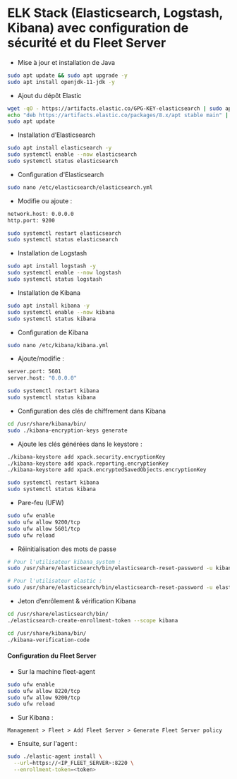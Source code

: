 # ELK Stack (Elasticsearch, Logstash, Kibana) avec configuration de sécurité et du Fleet Server

- Mise à jour et installation de Java

```sh
sudo apt update && sudo apt upgrade -y
sudo apt install openjdk-11-jdk -y
```

- Ajout du dépôt Elastic

```sh
wget -qO - https://artifacts.elastic.co/GPG-KEY-elasticsearch | sudo apt-key add -
echo "deb https://artifacts.elastic.co/packages/8.x/apt stable main" | sudo tee /etc/apt/sources.list.d/elastic-8.x.list
sudo apt update
```

- Installation d’Elasticsearch

```sh
sudo apt install elasticsearch -y
sudo systemctl enable --now elasticsearch
sudo systemctl status elasticsearch
```

- Configuration d'Elasticsearch

```sh
sudo nano /etc/elasticsearch/elasticsearch.yml
```

- Modifie ou ajoute :

```sh
network.host: 0.0.0.0
http.port: 9200
```

```sh
sudo systemctl restart elasticsearch
sudo systemctl status elasticsearch
```

- Installation de Logstash

```sh
sudo apt install logstash -y
sudo systemctl enable --now logstash
sudo systemctl status logstash
```

- Installation de Kibana

```sh
sudo apt install kibana -y
sudo systemctl enable --now kibana
sudo systemctl status kibana
```

- Configuration de Kibana

```sh
sudo nano /etc/kibana/kibana.yml
```

- Ajoute/modifie :

```sh
server.port: 5601
server.host: "0.0.0.0"
```

```sh
sudo systemctl restart kibana
sudo systemctl status kibana
```

- Configuration des clés de chiffrement dans Kibana

```sh
cd /usr/share/kibana/bin/
sudo ./kibana-encryption-keys generate
```

- Ajoute les clés générées dans le keystore :

```sh
./kibana-keystore add xpack.security.encryptionKey
./kibana-keystore add xpack.reporting.encryptionKey
./kibana-keystore add xpack.encryptedSavedObjects.encryptionKey
```

```sh
sudo systemctl restart kibana
sudo systemctl status kibana
```

- Pare-feu (UFW)

```sh
sudo ufw enable
sudo ufw allow 9200/tcp
sudo ufw allow 5601/tcp
sudo ufw reload
```

- Réinitialisation des mots de passe

```sh
# Pour l'utilisateur kibana_system :
sudo /usr/share/elasticsearch/bin/elasticsearch-reset-password -u kibana_system

# Pour l'utilisateur elastic :
sudo /usr/share/elasticsearch/bin/elasticsearch-reset-password -u elastic
```

- Jeton d’enrôlement & vérification Kibana

```sh
cd /usr/share/elasticsearch/bin/
./elasticsearch-create-enrollment-token --scope kibana

cd /usr/share/kibana/bin/
./kibana-verification-code
```

#### Configuration du Fleet Server

- Sur la machine fleet-agent

```sh
sudo ufw enable
sudo ufw allow 8220/tcp
sudo ufw allow 9200/tcp
sudo ufw reload
```

- Sur Kibana :

`Management > Fleet > Add Fleet Server > Generate Fleet Server policy`

- Ensuite, sur l'agent :

```sh
sudo ./elastic-agent install \
  --url=https://<IP_FLEET_SERVER>:8220 \
  --enrollment-token=<token>
```
